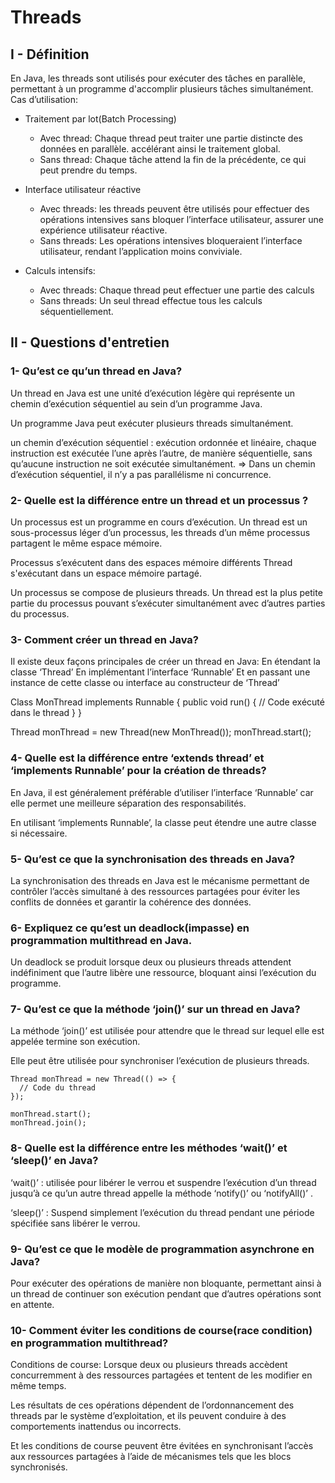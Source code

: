 # Threads
## I - Définition
En Java, les threads sont utilisés pour exécuter des tâches en parallèle, permettant à un programme d'accomplir plusieurs tâches simultanément.
Cas d’utilisation:
- Traitement par lot(Batch Processing)
    - Avec thread: Chaque thread peut traiter une partie distincte des données en parallèle. accélérant ainsi le traitement global.
    - Sans thread: Chaque tâche attend la fin de la précédente, ce qui peut prendre du temps.

- Interface utilisateur réactive
    - Avec threads: les threads peuvent être utilisés pour effectuer des opérations intensives sans bloquer l’interface utilisateur, assurer une expérience utilisateur réactive.
    - Sans threads: Les opérations intensives bloqueraient l’interface utilisateur, rendant l’application moins conviviale.
- Calculs intensifs:
    - Avec threads: Chaque thread peut effectuer une partie des calculs
    - Sans threads: Un seul thread effectue tous les calculs séquentiellement.

## II - Questions d'entretien
### 1- Qu’est ce qu’un thread en Java?
Un thread en Java est une unité d’exécution légère qui représente un chemin d’exécution séquentiel au sein d’un programme Java.

Un programme Java peut exécuter plusieurs threads simultanément.

un chemin d’exécution séquentiel : exécution ordonnée et linéaire, chaque instruction est exécutée l’une après l’autre, de manière séquentielle, sans qu’aucune instruction ne soit exécutée simultanément.
=> Dans un chemin d’exécution séquentiel, il n’y a pas parallélisme ni concurrence.

### 2- Quelle est la différence entre un thread et un processus ?

Un processus est un programme en cours d’exécution.
Un thread est un sous-processus léger d’un processus, les threads d’un même processus partagent le même espace mémoire.

Processus s’exécutent dans des espaces mémoire différents
Thread s'exécutant dans un espace mémoire partagé.

Un processus se compose de plusieurs threads.
Un thread est la plus petite partie du processus pouvant s’exécuter simultanément avec d’autres parties du processus.

### 3- Comment créer un thread en Java?

Il existe deux façons principales de créer un thread en Java:
En étendant la classe ‘Thread’ 
En implémentant l’interface ‘Runnable’
Et en passant une instance de cette classe ou interface au constructeur de ‘Thread’

Class MonThread implements Runnable {
  public void run() {
    // Code exécuté dans le thread
  }
}

Thread monThread = new Thread(new MonThread());
monThread.start();

### 4- Quelle est la différence entre ‘extends thread’ et ‘implements Runnable’ pour la création de threads?

En Java, il est généralement préférable d’utiliser l’interface ‘Runnable’ car elle permet une meilleure séparation des responsabilités.

En utilisant ‘implements Runnable’, la classe peut étendre une autre classe si nécessaire.

### 5- Qu’est ce que la synchronisation des threads en Java?

La synchronisation des threads en Java est le mécanisme permettant de contrôler l’accès simultané à des ressources partagées pour éviter les conflits de données et garantir la cohérence des données.

### 6- Expliquez ce qu’est un deadlock(impasse) en programmation multithread en Java.

Un deadlock se produit lorsque deux ou plusieurs threads attendent indéfiniment que l’autre libère une ressource, bloquant ainsi l’exécution du programme.

### 7- Qu’est ce que la méthode ‘join()’ sur un thread en Java?

La méthode ‘join()’ est utilisée pour attendre que le thread sur lequel elle est appelée termine son exécution.

Elle peut être utilisée pour synchroniser l’exécution de plusieurs threads.
```
Thread monThread = new Thread(() => {
  // Code du thread
});

monThread.start();
monThread.join();
```



### 8- Quelle est la différence entre les méthodes ‘wait()’ et ‘sleep()’ en Java?

‘wait()’ : utilisée pour libérer le verrou et suspendre l’exécution d’un thread jusqu’à ce qu’un autre thread appelle la méthode ‘notify()’ ou ‘notifyAll()’ .

‘sleep()’ : Suspend simplement l’exécution du thread pendant une période spécifiée sans libérer le verrou. 

### 9- Qu’est ce que le modèle de programmation asynchrone en Java?

Pour exécuter des opérations de manière non bloquante, permettant ainsi à un thread de continuer son exécution pendant que d’autres opérations sont en attente.

### 10- Comment éviter les conditions de course(race condition) en programmation multithread?

Conditions de course: Lorsque deux ou plusieurs threads accèdent concurremment à des ressources partagées et tentent de les modifier en même temps.

Les résultats de ces opérations dépendent de l’ordonnancement des threads par le système d’exploitation, et ils peuvent conduire à des comportements inattendus ou incorrects.

Et les conditions de course peuvent être évitées en synchronisant l’accès aux ressources partagées à l’aide de mécanismes tels que les blocs synchronisés.

